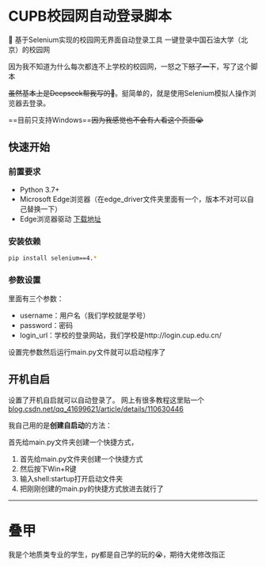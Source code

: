 # CUPB校园网自动登录脚本

🔌 基于Selenium实现的校园网无界面自动登录工具
一键登录中国石油大学（北京）的校园网

因为我不知道为什么每次都连不上学校的校园网，一怒之下~~怒了一下~~，写了这个脚本

~~虽然基本上是Deepseek帮我写的🤣~~。挺简单的，就是使用Selenium模拟人操作浏览器去登录。

==目前只支持Windows==~~因为我感觉也不会有人看这个页面😭~~

## 快速开始

### 前置要求

- Python 3.7+
- Microsoft Edge浏览器（在edge_driver文件夹里面有一个，版本不对可以自己替换一下）
- Edge浏览器驱动 [下载地址](https://developer.microsoft.com/en-us/microsoft-edge/tools/webdriver/)

### 安装依赖

```bash
pip install selenium==4.*
```

### 参数设置

里面有三个参数：

* username：用户名（我们学校就是学号）
* password：密码
* login_url：学校的登录网站，我们学校是http://login.cup.edu.cn/

设置完参数然后运行main.py文件就可以启动程序了


## 开机自启

设置了开机自启就可以自动登录了。
网上有很多教程这里贴一个[blog.csdn.net/qq_41699621/article/details/110630446](http://)

我自己用的是**创建自启动**的方法：

首先给main.py文件夹创建一个快捷方式，

1. 首先给main.py文件夹创建一个快捷方式
2. 然后按下Win+R键
3. 输入shell:startup打开启动文件夹
4. 把刚刚创建的main.py的快捷方式放进去就行了

---
# 叠甲
我是个地质类专业的学生，py都是自己学的玩的😭，期待大佬修改指正
